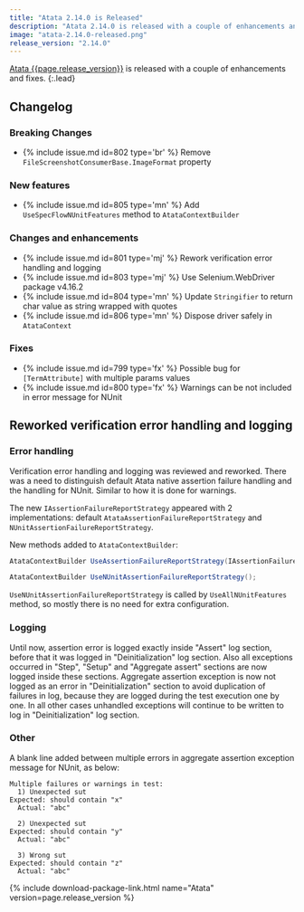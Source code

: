 ```yaml
---
title: "Atata 2.14.0 is Released"
description: "Atata 2.14.0 is released with a couple of enhancements and fixes."
image: "atata-2.14.0-released.png"
release_version: "2.14.0"
---
```


[Atata {{page.release_version}}](https://www.nuget.org/packages/Atata/{{page.release_version}})
is released with a couple of enhancements and fixes.
{:.lead}

<!--more-->

## Changelog

### Breaking Changes

- {% include issue.md id=802 type='br' %} Remove `FileScreenshotConsumerBase.ImageFormat` property

### New features

- {% include issue.md id=805 type='mn' %} Add `UseSpecFlowNUnitFeatures` method to `AtataContextBuilder`

### Changes and enhancements

- {% include issue.md id=801 type='mj' %} Rework verification error handling and logging
- {% include issue.md id=803 type='mj' %} Use Selenium.WebDriver package v4.16.2
- {% include issue.md id=804 type='mn' %} Update `Stringifier` to return char value as string wrapped with quotes
- {% include issue.md id=806 type='mn' %} Dispose driver safely in `AtataContext`

### Fixes

- {% include issue.md id=799 type='fx' %} Possible bug for `[TermAttribute]` with multiple params values
- {% include issue.md id=800 type='fx' %} Warnings can be not included in error message for NUnit

## Reworked verification error handling and logging

### Error handling

Verification error handling and logging was reviewed and reworked. There was a need to distinguish default Atata native assertion failure handling and the handling for NUnit. Similar to how it is done for warnings.

The new `IAssertionFailureReportStrategy` appeared with 2 implementations: default `AtataAssertionFailureReportStrategy` and `NUnitAssertionFailureReportStrategy`.

New methods added to `AtataContextBuilder`:

```cs
AtataContextBuilder UseAssertionFailureReportStrategy(IAssertionFailureReportStrategy strategy);

AtataContextBuilder UseNUnitAssertionFailureReportStrategy();
```

`UseNUnitAssertionFailureReportStrategy` is called by `UseAllNUnitFeatures` method, so mostly there is no need for extra configuration.

### Logging

Until now, assertion error is logged exactly inside "Assert" log section, before that it was logged in "Deinitialization" log section. Also all exceptions occurred in "Step", "Setup" and "Aggregate assert" sections are now logged inside these sections. Aggregate assertion exception is now not logged as an error in "Deinitialization" section to avoid duplication of failures in log, because they are logged during the test execution one by one. In all other cases unhandled exceptions will continue to be written to log in "Deinitialization" log section.

### Other

A blank line added between multiple errors in aggregate assertion exception message for NUnit, as below:

```
Multiple failures or warnings in test:
  1) Unexpected sut
Expected: should contain "x"
  Actual: "abc"

  2) Unexpected sut
Expected: should contain "y"
  Actual: "abc"

  3) Wrong sut
Expected: should contain "z"
  Actual: "abc"
```

{% include download-package-link.html name="Atata" version=page.release_version %}
